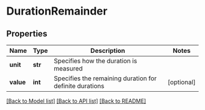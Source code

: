 # DurationRemainder

## Properties
Name | Type | Description | Notes
------------ | ------------- | ------------- | -------------
**unit** | **str** | Specifies how the duration is measured | 
**value** | **int** | Specifies the remaining duration for definite durations | [optional] 

[[Back to Model list]](../README.md#documentation-for-models) [[Back to API list]](../README.md#documentation-for-api-endpoints) [[Back to README]](../README.md)


